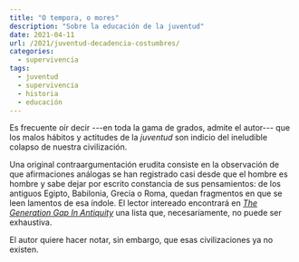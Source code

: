```yaml
---
title: "O tempora, o mores"
description: "Sobre la educación de la juventud"
date: 2021-04-11
url: /2021/juventud-decadencia-costumbres/
categories:
  - supervivencia
tags:
  - juventud
  - supervivencia
  - historia
  - educación
---
```


Es frecuente oír decir ---en toda la gama de grados, admite el autor--- que los malos hábitos y actitudes de la _juventud_ son indicio del ineludible colapso de nuestra civilización.

Una original contraargumentación erudita consiste en la observación de que afirmaciones análogas se han registrado casi desde que el hombre es hombre y sabe dejar por escrito constancia de sus pensamientos: de los antiguos Egipto, Babilonia, Grecia o Roma, quedan fragmentos en que se leen lamentos de esa índole. El lector intereado encontrará en [_The Generation Gap In Antiquity_](https://www.jstor.org/stable/985800) una lista que, necesariamente, no puede ser exhaustiva.

El autor quiere hacer notar, sin embargo, que esas civilizaciones ya no existen.